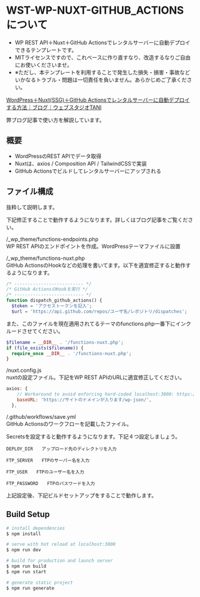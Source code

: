 # WST-WP-NUXT-GITHUB_ACTIONSについて

- WP REST API＋Nuxt＋GitHub Actionsでレンタルサーバーに自動デプロイできるテンプレートです。
- MITライセンスですので、これベースに作り直すなり、改造するなりご自由にお使いくださいませ。
- ※ただし、本テンプレートを利用することで発生した損失・損害・事故などいかなるトラブル・問題は一切責任を負いません。あらかじめご了承ください。

[WordPress＋Nuxt(SSG)＋GitHub Actionsでレンタルサーバーに自動デプロイする方法｜ブログ｜ウェブスタジオTANI](https://tnyk.jp/frontend/wp-nuxt-github-actions/)

弊ブログ記事で使い方を解説しています。


## 概要

- WordPressのREST APIでデータ取得
- Nuxtは、axios / Composition API / TailwindCSSで実装
- GitHub Actionsでビルドしてレンタルサーバーにアップされる

## ファイル構成

抜粋して説明します。

下記修正することで動作するようになります。詳しくはブログ記事をご覧ください。

/_wp_theme/functions-endpoints.php  
WP REST APIのエンドポイントを作成。WordPressテーマファイルに設置

/_wp_theme/functions-nuxt.php  
GitHub ActionsのHookなどの処理を書いてます。以下を適宜修正すると動作するようになります。

```php
/* -------------------------- */
/* GitHub ActionsのHookを実行 */
/* -------------------------- */
function dispatch_github_actions() {
  $token = 'アクセストークンを記入';
  $url = 'https://api.github.com/repos/ユーザ名/レポジトリ/dispatches';
```

また、このファイルを現在適用されてるテーマのfunctions.php一番下にインクルードさせてください。

```php
$filename = __DIR__ . '/functions-nuxt.php';
if (file_exists($filename)) {
  require_once __DIR__ . '/functions-nuxt.php';
}
```

/nuxt.config.js  
nuxtの設定ファイル。下記をWP REST APIのURLに適宜修正してください。

```javascript
axios: {
    // Workaround to avoid enforcing hard-coded localhost:3000: https://github.com/nuxt-community/axios-module/issues/308
    baseURL: 'https://サイトのドメインが入ります/wp-json/',
  },
```

/.github/workflows/save.yml  
GitHub Actionsのワークフローを記載したファイル。

Secretsを設定すると動作するようになります。下記４つ設定しましょう。

```
DEPLOY_DIR　　アップロード先のディレクトリを入力

FTP_SERVER　　FTPのサーバー名を入力

FTP_USER　　FTPのユーザー名を入力

FTP_PASSWORD　　FTPのパスワードを入力
```

上記設定後、下記ビルドセットアップをすることで動作します。

## Build Setup

```bash
# install dependencies
$ npm install

# serve with hot reload at localhost:3000
$ npm run dev

# build for production and launch server
$ npm run build
$ npm run start

# generate static project
$ npm run generate
```

